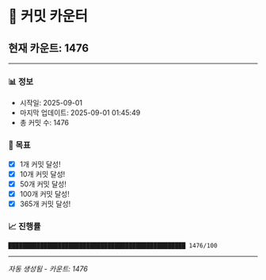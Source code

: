 # 🔢 커밋 카운터

## 현재 카운트: 1476

---

### 📊 정보
- 시작일: 2025-09-01
- 마지막 업데이트: 2025-09-01 01:45:49
- 총 커밋 수: 1476

### 🎯 목표
- [x] 1개 커밋 달성!
- [x] 10개 커밋 달성!
- [x] 50개 커밋 달성!
- [x] 100개 커밋 달성!
- [x] 365개 커밋 달성!

### 📈 진행률
```
██████████████████████████████████████████████████ 1476/100
```

---
*자동 생성됨 - 카운트: 1476*
